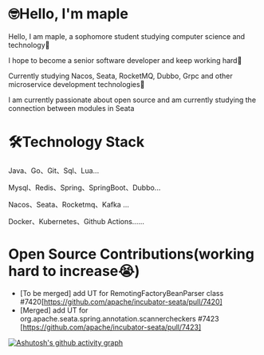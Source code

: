 # 🤓Hello, I'm maple
Hello, I am maple, a sophomore student studying computer science and technology👻

I hope to become a senior software developer and keep working hard🤠

Currently studying Nacos, Seata, RocketMQ, Dubbo, Grpc and other microservice development technologies🥱

I am currently passionate about open source and am currently studying the connection between modules in Seata

# 🛠️Technology Stack
Java、Go、Git、Sql、Lua...

Mysql、Redis、Spring、SpringBoot、Dubbo...

Nacos、Seata、Rocketmq、Kafka ...

Docker、Kubernetes、Github Actions......

# Open Source Contributions(working hard to increase😭)
- [To be merged] add UT for RemotingFactoryBeanParser class #7420[https://github.com/apache/incubator-seata/pull/7420]
- [Merged] add UT for org.apache.seata.spring.annotation.scannercheckers #7423 [https://github.com/apache/incubator-seata/pull/7423]

[![Ashutosh's github activity graph](https://github-readme-activity-graph.vercel.app/graph?username=maple525866&theme=vue)](https://github.com/ashutosh00710/github-readme-activity-graph)
